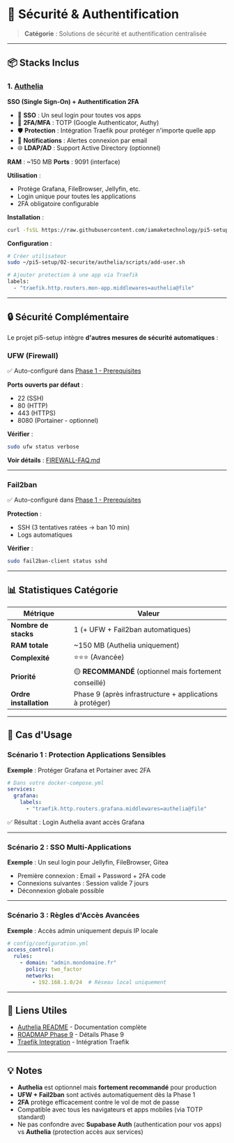 # 🔐 Sécurité & Authentification

> **Catégorie** : Solutions de sécurité et authentification centralisée

---

## 📦 Stacks Inclus

### 1. [Authelia](authelia/)
**SSO (Single Sign-On) + Authentification 2FA**

- 🔐 **SSO** : Un seul login pour toutes vos apps
- 📱 **2FA/MFA** : TOTP (Google Authenticator, Authy)
- 🛡️ **Protection** : Intégration Traefik pour protéger n'importe quelle app
- 📧 **Notifications** : Alertes connexion par email
- 🌐 **LDAP/AD** : Support Active Directory (optionnel)

**RAM** : ~150 MB
**Ports** : 9091 (interface)

**Utilisation** :
- Protège Grafana, FileBrowser, Jellyfin, etc.
- Login unique pour toutes les applications
- 2FA obligatoire configurable

**Installation** :
```bash
curl -fsSL https://raw.githubusercontent.com/iamaketechnology/pi5-setup/main/02-securite/authelia/scripts/01-authelia-deploy.sh | sudo bash
```

**Configuration** :
```bash
# Créer utilisateur
sudo ~/pi5-setup/02-securite/authelia/scripts/add-user.sh

# Ajouter protection à une app via Traefik
labels:
  - "traefik.http.routers.mon-app.middlewares=authelia@file"
```

---

## 🔒 Sécurité Complémentaire

Le projet pi5-setup intègre **d'autres mesures de sécurité automatiques** :

### UFW (Firewall)
✅ Auto-configuré dans [Phase 1 - Prerequisites](../01-infrastructure/supabase/scripts/01-prerequisites-setup.sh)

**Ports ouverts par défaut** :
- 22 (SSH)
- 80 (HTTP)
- 443 (HTTPS)
- 8080 (Portainer - optionnel)

**Vérifier** :
```bash
sudo ufw status verbose
```

**Voir détails** : [FIREWALL-FAQ.md](../FIREWALL-FAQ.md)

---

### Fail2ban
✅ Auto-configuré dans [Phase 1 - Prerequisites](../01-infrastructure/supabase/scripts/01-prerequisites-setup.sh)

**Protection** :
- SSH (3 tentatives ratées → ban 10 min)
- Logs automatiques

**Vérifier** :
```bash
sudo fail2ban-client status sshd
```

---

## 📊 Statistiques Catégorie

| Métrique | Valeur |
|----------|--------|
| **Nombre de stacks** | 1 (+ UFW + Fail2ban automatiques) |
| **RAM totale** | ~150 MB (Authelia uniquement) |
| **Complexité** | ⭐⭐⭐ (Avancée) |
| **Priorité** | 🟡 **RECOMMANDÉ** (optionnel mais fortement conseillé) |
| **Ordre installation** | Phase 9 (après infrastructure + applications à protéger) |

---

## 🎯 Cas d'Usage

### Scénario 1 : Protection Applications Sensibles
**Exemple** : Protéger Grafana et Portainer avec 2FA

```yaml
# Dans votre docker-compose.yml
services:
  grafana:
    labels:
      - "traefik.http.routers.grafana.middlewares=authelia@file"
```

✅ Résultat : Login Authelia avant accès Grafana

---

### Scénario 2 : SSO Multi-Applications
**Exemple** : Un seul login pour Jellyfin, FileBrowser, Gitea

- Première connexion : Email + Password + 2FA code
- Connexions suivantes : Session valide 7 jours
- Déconnexion globale possible

---

### Scénario 3 : Règles d'Accès Avancées
**Exemple** : Accès admin uniquement depuis IP locale

```yaml
# config/configuration.yml
access_control:
  rules:
    - domain: "admin.mondomaine.fr"
      policy: two_factor
      networks:
        - 192.168.1.0/24  # Réseau local uniquement
```

---

## 🔗 Liens Utiles

- [Authelia README](authelia/README.md) - Documentation complète
- [ROADMAP Phase 9](../ROADMAP.md#phase-9-auth) - Détails Phase 9
- [Traefik Integration](../01-infrastructure/traefik/README.md) - Intégration Traefik

---

## 💡 Notes

- **Authelia** est optionnel mais **fortement recommandé** pour production
- **UFW + Fail2ban** sont activés automatiquement dès la Phase 1
- **2FA** protège efficacement contre le vol de mot de passe
- Compatible avec tous les navigateurs et apps mobiles (via TOTP standard)
- Ne pas confondre avec **Supabase Auth** (authentication pour vos apps) vs **Authelia** (protection accès aux services)
